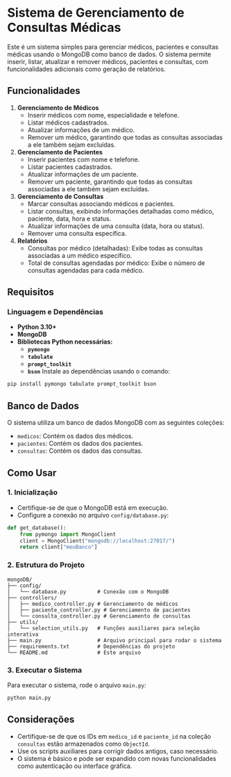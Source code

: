 # Sistema de Gerenciamento de Consultas Médicas
Este é um sistema simples para gerenciar médicos, pacientes e consultas médicas usando o MongoDB como banco de dados. O sistema permite inserir, listar, atualizar e remover médicos, pacientes e consultas, com funcionalidades adicionais como geração de relatórios.

## Funcionalidades

1. **Gerenciamento de Médicos**
   - Inserir médicos com nome, especialidade e telefone.
   - Listar médicos cadastrados.
   - Atualizar informações de um médico.
   - Remover um médico, garantindo que todas as consultas associadas a ele também sejam excluídas.
1. **Gerenciamento de Pacientes**
   - Inserir pacientes com nome e telefone.
   - Listar pacientes cadastrados.
   - Atualizar informações de um paciente.
   - Remover um paciente, garantindo que todas as consultas associadas a ele também sejam excluídas.
1. **Gerenciamento de Consultas**
   - Marcar consultas associando médicos e pacientes.
   - Listar consultas, exibindo informações detalhadas como médico, paciente, data, hora e status.
   - Atualizar informações de uma consulta (data, hora ou status).
   - Remover uma consulta específica.
1. **Relatórios**
   - Consultas por médico (detalhadas): Exibe todas as consultas associadas a um médico específico.
   - Total de consultas agendadas por médico: Exibe o número de consultas agendadas para cada médico.
  
## Requisitos

### Linguagem e Dependências
  - **Python 3.10+**
  - **MongoDB**
  - **Bibliotecas Python necessárias:**
      - **`pymongo`**
      - **`tabulate`**
      - **`prompt_toolkit`**
      - **`bson`**
Instale as dependências usando o comando:
```bash
pip install pymongo tabulate prompt_toolkit bson
```
## Banco de Dados
O sistema utiliza um banco de dados MongoDB com as seguintes coleções:

- `medicos`: Contém os dados dos médicos.
- `pacientes`: Contém os dados dos pacientes.
- `consultas`: Contém os dados das consultas.

## Como Usar

### 1. Inicialização
- Certifique-se de que o MongoDB está em execução.
- Configure a conexão no arquivo `config/database.py`:
```python
def get_database():
    from pymongo import MongoClient
    client = MongoClient("mongodb://localhost:27017/")
    return client["meuBanco"]
```
### 2. Estrutura do Projeto
```plaintext
mongoDB/
├── config/
│   └── database.py          # Conexão com o MongoDB
├── controllers/
│   ├── medico_controller.py # Gerenciamento de médicos
│   ├── paciente_controller.py # Gerenciamento de pacientes
│   └── consulta_controller.py # Gerenciamento de consultas
├── utils/
│   └── selection_utils.py   # Funções auxiliares para seleção interativa
├── main.py                  # Arquivo principal para rodar o sistema
├── requirements.txt         # Dependências do projeto
└── README.md                # Este arquivo
```
### 3. Executar o Sistema
Para executar o sistema, rode o arquivo `main.py`:
```bash
python main.py
```
## Considerações
- Certifique-se de que os IDs em `medico_id` e `paciente_id` na coleção `consultas` estão armazenados como `ObjectId`.
- Use os scripts auxiliares para corrigir dados antigos, caso necessário.
- O sistema é básico e pode ser expandido com novas funcionalidades como autenticação ou interface gráfica.
